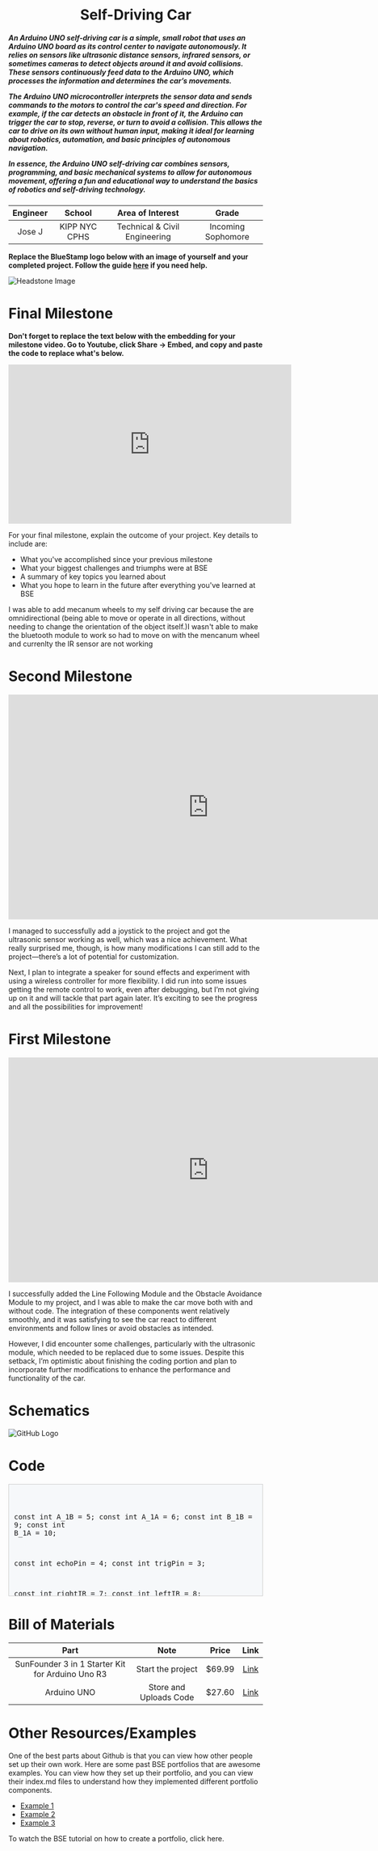 
<center>
<H1>Self-Driving Car</H1>
</center>
 <h5>
  An Arduino UNO self-driving car is a simple, small robot that uses an Arduino UNO board as its control center to navigate autonomously. It relies on sensors like ultrasonic distance sensors, infrared sensors, or sometimes cameras to detect objects around it and avoid collisions. These sensors continuously feed data to the Arduino UNO, which processes the information and determines the car’s movements.

The Arduino UNO microcontroller interprets the sensor data and sends commands to the motors to control the car's speed and direction. For example, if the car detects an obstacle in front of it, the Arduino can trigger the car to stop, reverse, or turn to avoid a collision. This allows the car to drive on its own without human input, making it ideal for learning about robotics, automation, and basic principles of autonomous navigation.

In essence, the Arduino UNO self-driving car combines sensors, programming, and basic mechanical systems to allow for autonomous movement, offering a fun and educational way to understand the basics of robotics and self-driving technology. </h5>



| **Engineer** | **School** | **Area of Interest** | **Grade** |
|:--:|:--:|:--:|:--:|
| Jose J | KIPP NYC CPHS | Technical & Civil Engineering | Incoming Sophomore |

**Replace the BlueStamp logo below with an image of yourself and your completed project. Follow the guide [here](https://tomcam.github.io/least-github-pages/adding-images-github-pages-site.html) if you need help.**

![Headstone Image](logo.svg)
  
# Final Milestone

**Don't forget to replace the text below with the embedding for your milestone video. Go to Youtube, click Share -> Embed, and copy and paste the code to replace what's below.**

<iframe width="560" height="315" src="https://www.youtube.com/embed/F7M7imOVGug" title="YouTube video player" frameborder="0" allow="accelerometer; autoplay; clipboard-write; encrypted-media; gyroscope; picture-in-picture; web-share" allowfullscreen></iframe>

For your final milestone, explain the outcome of your project. Key details to include are:
- What you've accomplished since your previous milestone
- What your biggest challenges and triumphs were at BSE
- A summary of key topics you learned about
- What you hope to learn in the future after everything you've learned at BSE
<p>
  I was able to add mecanum wheels to my self driving car because the are omnidirectional (being able to move or operate in all directions, without needing to change the orientation of the object itself.)I wasn't able to make the bluetooth module to work so had to move on with the mencanum wheel and currenlty the IR sensor are not working

</p>


# Second Milestone

<iframe width="791" height="445" src="https://www.youtube.com/embed/uZ8DTV_WV1Y" title="Tony J. Milestone 2" frameborder="0" allow="accelerometer; autoplay; clipboard-write; encrypted-media; gyroscope; picture-in-picture; web-share" referrerpolicy="strict-origin-when-cross-origin" allowfullscreen></iframe>

 I managed to successfully add a joystick to the project and got the ultrasonic sensor working as well, which was a nice achievement. What really surprised me, though, is how many modifications I can still add to the project—there’s a lot of potential for customization.

Next, I plan to integrate a speaker for sound effects and experiment with using a wireless controller for more flexibility. I did run into some issues getting the remote control to work, even after debugging, but I’m not giving up on it and will tackle that part again later. It’s exciting to see the progress and all the possibilities for improvement!


# First Milestone

<iframe width="791" height="445" src="https://www.youtube.com/embed/_Zn2GJUbHg0" title="Tony J. Milestone 1" frameborder="0" allow="accelerometer; autoplay; clipboard-write; encrypted-media; gyroscope; picture-in-picture; web-share" referrerpolicy="strict-origin-when-cross-origin" allowfullscreen></iframe>

I successfully added the Line Following Module and the Obstacle Avoidance Module to my project, and I was able to make the car move both with and without code. The integration of these components went relatively smoothly, and it was satisfying to see the car react to different environments and follow lines or avoid obstacles as intended.

However, I did encounter some challenges, particularly with the ultrasonic module, which needed to be replaced due to some issues. Despite this setback, I’m optimistic about finishing the coding portion and plan to incorporate further modifications to enhance the performance and functionality of the car.


# Schematics 
![GitHub Logo](https://github.githubassets.com/images/modules/logos_page/GitHub-Mark.png "GitHub Octocat")
# Code

<div style="
  height: 200px;
  overflow-y: auto; /* For vertical scrolling if content exceeds height */
  border: 1px solid #ccc;
  padding: 10px;
  background-color: #f6f8fa; /* Light background for code/preformatted look */
  font-family: monospace; /* Optional: Use a monospaced font like code */
  white-space: pre-wrap; /* THIS IS THE KEY PROPERTY */
">

const int A_1B = 5;
const int A_1A = 6;
const int B_1B = 9;
const int B_1A = 10;

const int echoPin = 4;
const int trigPin = 3;

const int rightIR = 7;
const int leftIR = 8;

float readSensorData() {
  digitalWrite(trigPin, LOW);
  delayMicroseconds(2);
  digitalWrite(trigPin, HIGH);
  delayMicroseconds(10);
  digitalWrite(trigPin, LOW);
  float distance = pulseIn(echoPin, HIGH) / 58.00; //Equivalent to (340m/s*1us)/2
  return distance;
}


void moveForward(int speed) {
  analogWrite(A_1B, 0);
  analogWrite(A_1A, speed);
  analogWrite(B_1B, speed);
  analogWrite(B_1A, 0);
}

void moveBackward(int speed) {
  analogWrite(A_1B, speed);
  analogWrite(A_1A, 0);
  analogWrite(B_1B, 0);
  analogWrite(B_1A, speed);
}


void backLeft(int speed) {
  analogWrite(A_1B, speed);
  analogWrite(A_1A, 0);
  analogWrite(B_1B, 0);
  analogWrite(B_1A, 0);
}

void backRight(int speed) {
  analogWrite(A_1B, 0);
  analogWrite(A_1A, 0);
  analogWrite(B_1B, 0);
  analogWrite(B_1A, speed);
}

void stopMove() {
  analogWrite(A_1B, 0);
  analogWrite(A_1A, 0);
  analogWrite(B_1B, 0);
  analogWrite(B_1A, 0);
}

void setup() {
  Serial.begin(9600);

  //motor
  pinMode(A_1B, OUTPUT);
  pinMode(A_1A, OUTPUT);
  pinMode(B_1B, OUTPUT);
  pinMode(B_1A, OUTPUT);

  //ultrasonic
  pinMode(echoPin, INPUT);
  pinMode(trigPin, OUTPUT);

  //IR obstacle
  pinMode(leftIR, INPUT);
  pinMode(rightIR, INPUT);
}

void loop() {

  int left = digitalRead(leftIR);  // 0: Obstructed   1: Empty
  int right = digitalRead(rightIR);

  if (!left && right) {
    backLeft(150);
  } else if (left && !right) {
    backRight(150);
  } else if (!left && !right) {
    moveBackward(150);
  } else {
    float distance = readSensorData();
    Serial.println(distance);
    if (distance > 50) { // Safe
      moveForward(200);
    } else if (distance < 10 && distance > 2) { // Attention
      moveBackward(200);
      delay(1000);
      backLeft(150);
      delay(500);
    } else {
      moveForward(150);
    }
  }
}

</div>

# Bill of Materials

| **Part** | **Note** | **Price** | **Link** |
|:--:|:--:|:--:|:--:|
| SunFounder 3 in 1 Starter Kit for Arduino Uno R3 | Start the project | $69.99 | <a href="https://www.sunfounder.com/products/sunfounder-3-in-1-iot-smart-car-learning-ultimate-starter-kit"> Link </a> |
| Arduino UNO | Store and Uploads Code | $27.60 | <a href="https://www.amazon.com/Arduino-A000066-ARDUINO-UNO-R3/dp/B008GRTSV6/"> Link </a> |

# Other Resources/Examples
One of the best parts about Github is that you can view how other people set up their own work. Here are some past BSE portfolios that are awesome examples. You can view how they set up their portfolio, and you can view their index.md files to understand how they implemented different portfolio components.
- [Example 1](https://trashytuber.github.io/YimingJiaBlueStamp/)
- [Example 2](https://sviatil0.github.io/Sviatoslav_BSE/)
- [Example 3](https://arneshkumar.github.io/arneshbluestamp/)

To watch the BSE tutorial on how to create a portfolio, click here.
